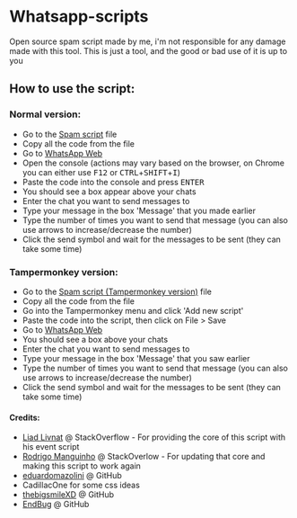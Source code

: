 # Whatsapp-scripts
Open source spam script made by me, i'm not responsible for any damage made with this tool. This is just a tool, and the good or bad use of it is up to you

## How to use the script:
### Normal version:

- Go to the [Spam script](Spam_script) file
- Copy all the code from the file
- Go to [WhatsApp Web](https://web.whatsapp.com)
- Open the console (actions may vary based on the browser, on Chrome you can either use <kbd>F12</kbd> or <kbd>CTRL</kbd>+<kbd>SHIFT</kbd>+<kbd>I</kbd>)
- Paste the code into the console and press <kbd>ENTER</kbd>
- You should see a box appear above your chats
- Enter the chat you want to send messages to
- Type your message in the box 'Message' that you made earlier
- Type the number of times you want to send that message (you can also use arrows to increase/decrease the number)
- Click the send symbol and wait for the messages to be sent (they can take some time)

### Tampermonkey version:

- Go to the [Spam script (Tampermonkey version)](Spam_script_(Tampermonkey_version)) file
- Copy all the code from the file
- Go into the Tampermonkey menu and click 'Add new script'
- Paste the code into the script, then click on File > Save
- Go to [WhatsApp Web](https://web.whatsapp.com)
- You should see a box above your chats
- Enter the chat you want to send messages to
- Type your message in the box 'Message' that you saw earlier
- Type the number of times you want to send that message (you can also use arrows to increase/decrease the number)
- Click the send symbol and wait for the messages to be sent (they can take some time)

#### Credits:

- [Liad Livnat](https://stackoverflow.com/users/345944/liad-livnat) @ StackOverflow - For providing the core of this script with his event script
- [Rodrigo Manguinho](https://stackoverflow.com/users/1007583/rodrigo-manguinho) @ StackOverlow - For updating that core and making this script to work again
- [eduardomazolini](https://github.com/eduardomazolini) @ GitHub
- CadillacOne for some css ideas
- [thebigsmileXD](https://github.com/thebigsmileXD) @ GitHub
- [EndBug](https://github.com/EndBug) @ GitHub
